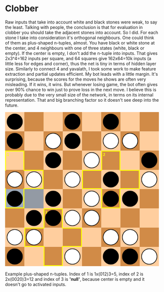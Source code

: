 # Clobber

Raw inputs that take into account white and black stones were weak, to say the least. Talking with people, the conclusion is that for evaluation in clobber you should take the adjacent stones into account. So I did. For each stone I take into consideration it's orthogonal neighbours. One could think of them as plus-shaped n-tuples, almost. You have black or white stone at the center, and 4 neighbours with one of three states (white, black or empty). If the center is empty, I don't add the n-tuple into inputs. That gives 2x3^4=162 inputs per square, and 64 squares give 162x64=10k inputs (a little less for edges and corner), thus the net is tiny in terms of hidden layer size. Similarly to connect 4 and yavalath, I took some work to make feature extraction and partial updates efficient. My bot leads with a little margin. It's surprising, because the scores for the moves he shows are often very misleading. If it wins, it wins. But whenever losing game, the bot often gives over 90% chance to win just to prove loss in the next move. I believe this is probably due to the very small size of the network, in terms on its internal representation. That and big branching factor so it doesn't see deep into the future.

![clobber](clobber.png "Clobber")

Example plus-shaped n-tuples. Index of 1 is 1x(012)3=5, index of 2 is 2x(0020)3=12 and index of 3 is **'null'**, because center is empty and it doesn't go to activated inputs.
